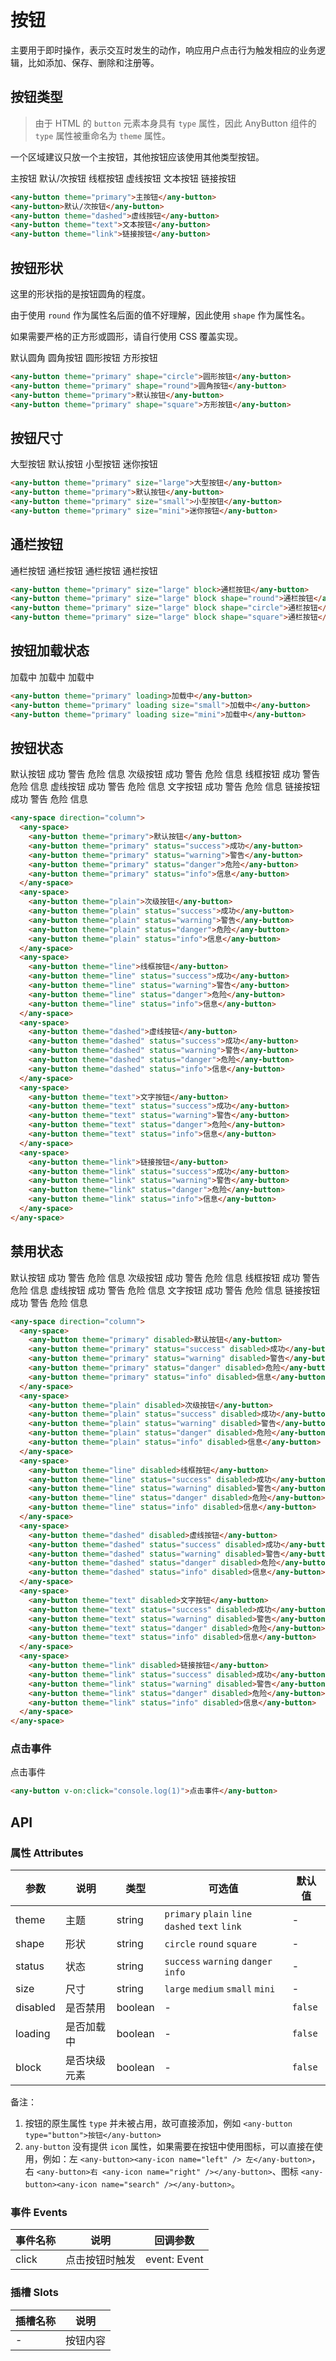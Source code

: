# 按钮

主要用于即时操作，表示交互时发生的动作，响应用户点击行为触发相应的业务逻辑，比如添加、保存、删除和注册等。

## 按钮类型

> 由于 HTML 的 `button` 元素本身具有 `type` 属性，因此 AnyButton 组件的 `type` 属性被重命名为 `theme` 属性。

一个区域建议只放一个主按钮，其他按钮应该使用其他类型按钮。

<any-space>
  <any-button theme="primary">主按钮</any-button>
  <any-button>默认/次按钮</any-button>
  <any-button theme="line">线框按钮</any-button>
  <any-button theme="dashed">虚线按钮</any-button>
  <any-button theme="text">文本按钮</any-button>
  <any-button theme="link">链接按钮</any-button>
</any-space>

```html
<any-button theme="primary">主按钮</any-button>
<any-button>默认/次按钮</any-button>
<any-button theme="dashed">虚线按钮</any-button>
<any-button theme="text">文本按钮</any-button>
<any-button theme="link">链接按钮</any-button>
```

## 按钮形状

这里的形状指的是按钮圆角的程度。

由于使用 `round` 作为属性名后面的值不好理解，因此使用 `shape` 作为属性名。

如果需要严格的正方形或圆形，请自行使用 CSS 覆盖实现。

<any-space>
  <any-button theme="primary">默认圆角</any-button>
  <any-button theme="primary" shape="round">圆角按钮</any-button>
  <any-button theme="primary" shape="circle">圆形按钮</any-button>
  <any-button theme="primary" shape="square">方形按钮</any-button>
</any-space>

```html
<any-button theme="primary" shape="circle">圆形按钮</any-button>
<any-button theme="primary" shape="round">圆角按钮</any-button>
<any-button theme="primary">默认按钮</any-button>
<any-button theme="primary" shape="square">方形按钮</any-button>
```

## 按钮尺寸

<any-space align="center">
  <any-button theme="primary" size="large">大型按钮</any-button>
  <any-button theme="primary">默认按钮</any-button>
  <any-button theme="primary" size="small">小型按钮</any-button>
  <any-button theme="primary" size="mini">迷你按钮</any-button>
</any-space>

```html
<any-button theme="primary" size="large">大型按钮</any-button>
<any-button theme="primary">默认按钮</any-button>
<any-button theme="primary" size="small">小型按钮</any-button>
<any-button theme="primary" size="mini">迷你按钮</any-button>
```

## 通栏按钮

<any-space>
  <any-button theme="primary" size="large" block>通栏按钮</any-button>
  <any-button theme="primary" size="large" block shape="round">通栏按钮</any-button>
  <any-button theme="primary" size="large" block shape="circle">通栏按钮</any-button>
  <any-button theme="primary" size="large" block shape="square">通栏按钮</any-button>
</any-space>

```html
<any-button theme="primary" size="large" block>通栏按钮</any-button>
<any-button theme="primary" size="large" block shape="round">通栏按钮</any-button>
<any-button theme="primary" size="large" block shape="circle">通栏按钮</any-button>
<any-button theme="primary" size="large" block shape="square">通栏按钮</any-button>
```

## 按钮加载状态

<any-space>
  <any-button theme="primary" loading>加载中</any-button>
  <any-button theme="primary" loading size="small">加载中</any-button>
  <any-button theme="primary" loading size="mini">加载中</any-button>
</any-space>

```html
<any-button theme="primary" loading>加载中</any-button>
<any-button theme="primary" loading size="small">加载中</any-button>
<any-button theme="primary" loading size="mini">加载中</any-button>
```

## 按钮状态

<any-space direction="column">
  <any-space>
    <any-button theme="primary">默认按钮</any-button>
    <any-button theme="primary" status="success">成功</any-button>
    <any-button theme="primary" status="warning">警告</any-button>
    <any-button theme="primary" status="danger">危险</any-button>
    <any-button theme="primary" status="info">信息</any-button>
  </any-space>
  <any-space>
    <any-button theme="plain">次级按钮</any-button>
    <any-button theme="plain" status="success">成功</any-button>
    <any-button theme="plain" status="warning">警告</any-button>
    <any-button theme="plain" status="danger">危险</any-button>
    <any-button theme="plain" status="info">信息</any-button>
  </any-space>
  <any-space>
    <any-button theme="line">线框按钮</any-button>
    <any-button theme="line" status="success">成功</any-button>
    <any-button theme="line" status="warning">警告</any-button>
    <any-button theme="line" status="danger">危险</any-button>
    <any-button theme="line" status="info">信息</any-button>
  </any-space>
  <any-space>
    <any-button theme="dashed">虚线按钮</any-button>
    <any-button theme="dashed" status="success">成功</any-button>
    <any-button theme="dashed" status="warning">警告</any-button>
    <any-button theme="dashed" status="danger">危险</any-button>
    <any-button theme="dashed" status="info">信息</any-button>
  </any-space>
  <any-space>
    <any-button theme="text">文字按钮</any-button>
    <any-button theme="text" status="success">成功</any-button>
    <any-button theme="text" status="warning">警告</any-button>
    <any-button theme="text" status="danger">危险</any-button>
    <any-button theme="text" status="info">信息</any-button>
  </any-space>
  <any-space>
    <any-button theme="link">链接按钮</any-button>
    <any-button theme="link" status="success">成功</any-button>
    <any-button theme="link" status="warning">警告</any-button>
    <any-button theme="link" status="danger">危险</any-button>
    <any-button theme="link" status="info">信息</any-button>
  </any-space>
</any-space>

```html
<any-space direction="column">
  <any-space>
    <any-button theme="primary">默认按钮</any-button>
    <any-button theme="primary" status="success">成功</any-button>
    <any-button theme="primary" status="warning">警告</any-button>
    <any-button theme="primary" status="danger">危险</any-button>
    <any-button theme="primary" status="info">信息</any-button>
  </any-space>
  <any-space>
    <any-button theme="plain">次级按钮</any-button>
    <any-button theme="plain" status="success">成功</any-button>
    <any-button theme="plain" status="warning">警告</any-button>
    <any-button theme="plain" status="danger">危险</any-button>
    <any-button theme="plain" status="info">信息</any-button>
  </any-space>
  <any-space>
    <any-button theme="line">线框按钮</any-button>
    <any-button theme="line" status="success">成功</any-button>
    <any-button theme="line" status="warning">警告</any-button>
    <any-button theme="line" status="danger">危险</any-button>
    <any-button theme="line" status="info">信息</any-button>
  </any-space>
  <any-space>
    <any-button theme="dashed">虚线按钮</any-button>
    <any-button theme="dashed" status="success">成功</any-button>
    <any-button theme="dashed" status="warning">警告</any-button>
    <any-button theme="dashed" status="danger">危险</any-button>
    <any-button theme="dashed" status="info">信息</any-button>
  </any-space>
  <any-space>
    <any-button theme="text">文字按钮</any-button>
    <any-button theme="text" status="success">成功</any-button>
    <any-button theme="text" status="warning">警告</any-button>
    <any-button theme="text" status="danger">危险</any-button>
    <any-button theme="text" status="info">信息</any-button>
  </any-space>
  <any-space>
    <any-button theme="link">链接按钮</any-button>
    <any-button theme="link" status="success">成功</any-button>
    <any-button theme="link" status="warning">警告</any-button>
    <any-button theme="link" status="danger">危险</any-button>
    <any-button theme="link" status="info">信息</any-button>
  </any-space>
</any-space>
```

## 禁用状态

<any-space direction="column">
  <any-space>
    <any-button theme="primary" disabled>默认按钮</any-button>
    <any-button theme="primary" status="success" disabled>成功</any-button>
    <any-button theme="primary" status="warning" disabled>警告</any-button>
    <any-button theme="primary" status="danger" disabled>危险</any-button>
    <any-button theme="primary" status="info" disabled>信息</any-button>
  </any-space>
  <any-space>
    <any-button theme="plain" disabled>次级按钮</any-button>
    <any-button theme="plain" status="success" disabled>成功</any-button>
    <any-button theme="plain" status="warning" disabled>警告</any-button>
    <any-button theme="plain" status="danger" disabled>危险</any-button>
    <any-button theme="plain" status="info" disabled>信息</any-button>
  </any-space>
  <any-space>
    <any-button theme="line" disabled>线框按钮</any-button>
    <any-button theme="line" status="success" disabled>成功</any-button>
    <any-button theme="line" status="warning" disabled>警告</any-button>
    <any-button theme="line" status="danger" disabled>危险</any-button>
    <any-button theme="line" status="info" disabled>信息</any-button>
  </any-space>
  <any-space>
    <any-button theme="dashed" disabled>虚线按钮</any-button>
    <any-button theme="dashed" status="success" disabled>成功</any-button>
    <any-button theme="dashed" status="warning" disabled>警告</any-button>
    <any-button theme="dashed" status="danger" disabled>危险</any-button>
    <any-button theme="dashed" status="info" disabled>信息</any-button>
  </any-space>
  <any-space>
    <any-button theme="text" disabled>文字按钮</any-button>
    <any-button theme="text" status="success" disabled>成功</any-button>
    <any-button theme="text" status="warning" disabled>警告</any-button>
    <any-button theme="text" status="danger" disabled>危险</any-button>
    <any-button theme="text" status="info" disabled>信息</any-button>
  </any-space>
  <any-space>
    <any-button theme="link" disabled>链接按钮</any-button>
    <any-button theme="link" status="success" disabled>成功</any-button>
    <any-button theme="link" status="warning" disabled>警告</any-button>
    <any-button theme="link" status="danger" disabled>危险</any-button>
    <any-button theme="link" status="info" disabled>信息</any-button>
  </any-space>
</any-space>

```html
<any-space direction="column">
  <any-space>
    <any-button theme="primary" disabled>默认按钮</any-button>
    <any-button theme="primary" status="success" disabled>成功</any-button>
    <any-button theme="primary" status="warning" disabled>警告</any-button>
    <any-button theme="primary" status="danger" disabled>危险</any-button>
    <any-button theme="primary" status="info" disabled>信息</any-button>
  </any-space>
  <any-space>
    <any-button theme="plain" disabled>次级按钮</any-button>
    <any-button theme="plain" status="success" disabled>成功</any-button>
    <any-button theme="plain" status="warning" disabled>警告</any-button>
    <any-button theme="plain" status="danger" disabled>危险</any-button>
    <any-button theme="plain" status="info" disabled>信息</any-button>
  </any-space>
  <any-space>
    <any-button theme="line" disabled>线框按钮</any-button>
    <any-button theme="line" status="success" disabled>成功</any-button>
    <any-button theme="line" status="warning" disabled>警告</any-button>
    <any-button theme="line" status="danger" disabled>危险</any-button>
    <any-button theme="line" status="info" disabled>信息</any-button>
  </any-space>
  <any-space>
    <any-button theme="dashed" disabled>虚线按钮</any-button>
    <any-button theme="dashed" status="success" disabled>成功</any-button>
    <any-button theme="dashed" status="warning" disabled>警告</any-button>
    <any-button theme="dashed" status="danger" disabled>危险</any-button>
    <any-button theme="dashed" status="info" disabled>信息</any-button>
  </any-space>
  <any-space>
    <any-button theme="text" disabled>文字按钮</any-button>
    <any-button theme="text" status="success" disabled>成功</any-button>
    <any-button theme="text" status="warning" disabled>警告</any-button>
    <any-button theme="text" status="danger" disabled>危险</any-button>
    <any-button theme="text" status="info" disabled>信息</any-button>
  </any-space>
  <any-space>
    <any-button theme="link" disabled>链接按钮</any-button>
    <any-button theme="link" status="success" disabled>成功</any-button>
    <any-button theme="link" status="warning" disabled>警告</any-button>
    <any-button theme="link" status="danger" disabled>危险</any-button>
    <any-button theme="link" status="info" disabled>信息</any-button>
  </any-space>
</any-space>
```

### 点击事件

<any-button v-on:click="console.log(1)">点击事件</any-button>

```html
<any-button v-on:click="console.log(1)">点击事件</any-button>
```

## API

### 属性 Attributes

| 参数 | 说明 | 类型 | 可选值 | 默认值 |
| ---- | ---- | ---- | ---- | ---- |
| theme | 主题 | string | `primary` `plain` `line` `dashed` `text` `link` | - |
| shape | 形状 | string | `circle` `round` `square` | - |
| status | 状态 | string | `success` `warning` `danger` `info` | - |
| size | 尺寸 | string | `large` `medium` `small` `mini` | - |
| disabled | 是否禁用 | boolean | - | `false` |
| loading | 是否加载中 | boolean | - | `false` |
| block | 是否块级元素 | boolean | - | `false` |

备注：

1. 按钮的原生属性 `type` 并未被占用，故可直接添加，例如 `<any-button type="button">按钮</any-button>`
2. `any-button` 没有提供 `icon` 属性，如果需要在按钮中使用图标，可以直接在使用，例如：左 `<any-button><any-icon name="left" /> 左</any-button>`，右 `<any-button>右 <any-icon name="right" /></any-button>`、图标 `<any-button><any-icon name="search" /></any-button>`。

### 事件 Events

| 事件名称 | 说明 | 回调参数 |
| ---- | ---- | ---- |
| click | 点击按钮时触发 | event: Event |

### 插槽 Slots

| 插槽名称 | 说明 |
| ---- | ---- |
| - | 按钮内容 |

<script setup>
import AnyButton from '../../packages/button/index.vue'
import AnySpace from '../../packages/space/index.vue'
</script>
